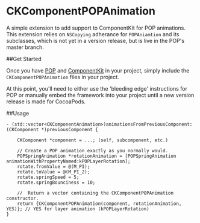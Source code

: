 # CKComponentPOPAnimation
A simple extension to add support to ComponentKit for POP animations.  This extension relies on `NSCopying` adherance for `POPAniamtion` and its subclasses, which is not yet in a version release, but is live in the POP's master branch.

##Get Started

Once you have [POP](https://github.com/facebook/pop) and [ComponentKit](https://github.com/facebook/componentkit) in your project, simply include the `CKComponentPOPAnimation` files in your project.

At this point, you'll need to either use the 'bleeding edge' instructions for POP or manually embed the framework into your project until a new version release is made for CocoaPods.

##Usage

	- (std::vector<CKComponentAnimation>)animationsFromPreviousComponent:(CKComponent *)previousComponent {
	    
	    CKComponent *component = ...; (self, subcomponent, etc.)

		// Create a POP animation exactly as you normally would.
        POPSpringAnimation *rotationAnimation = [POPSpringAnimation animationWithPropertyNamed:kPOPLayerRotation];
	    rotate.fromValue = @(M_PI);
	    rotate.toValue = @(M_PI_2);
	    rotate.springSpeed = 5;
	    rotate.springBounciness = 10;

		// 	Return a vector containing the CKComponentPOPAnimation constructor.
	    return {CKComponentPOPAnimation(component, rotationAnimation, YES)}; // YES for layer animation (kPOPLayerRotation)
	}
